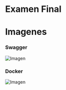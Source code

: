 # Examen Final

# Imagenes
### Swagger
![Imagen](https://imgur.com/t3ptE1Q.png)

### Docker
![Imagen](https://imgur.com/b52NpHX.png)